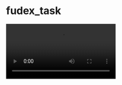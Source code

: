 # fudex_task

<video controls>
  <source src="/screenshots/fudex_task_video.mp4" type="video/mp4">
  Your browser does not support the video tag.
</video>
